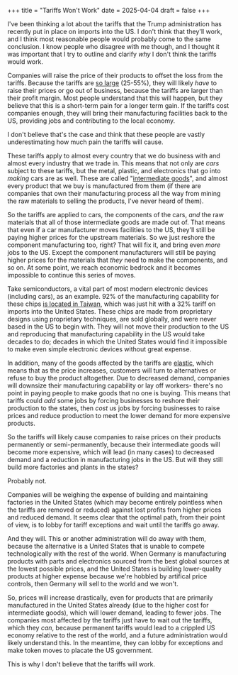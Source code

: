 +++
title = "Tariffs Won't Work"
date = 2025-04-04
draft = false
+++

I've been thinking a lot about the tariffs that the Trump administration has recently put in place
on imports into the US. I don't think that they'll work, and I think most reasonable people would
probably come to the same conclusion. I know people who disagree with me though, and I thought it
was important that I try to outline and clarify *why* I don't think the tariffs would work.

Companies will raise the price of their products to offset the loss from the tariffs. Because the 
tariffs are [so large](https://www.bbc.com/news/articles/c1jxrnl9xe2o) (25-55%), they will likely *have* 
to raise their prices or go out of business, because the tariffs are larger than their profit margin. 
Most people understand that this will happen, but they believe that this is a short-term pain for a longer 
term gain. If the tariffs cost companies enough, they will bring their manufacturing facilities back to 
the US, providing jobs and contributing to the local economy. 

I don't believe that's the case and think that these people are vastly underestimating how 
much pain the tariffs will cause.

These tariffs apply to almost every country that we do business with and almost every industry that we trade in. 
This means that not only are *cars* subject to these tariffs, but the metal, plastic, and electronics that 
go into *making* cars are as well. These are called "[intermediate goods](https://en.wikipedia.org/wiki/Intermediate_good)", 
and almost every product that we buy is manufactured from them (if there are companies that own their manufacturing process all 
the way from mining the raw materials to selling the products, I've never heard of them).

So the tariffs are applied to cars, the components of the cars, *and* the raw materials that all of those
intermediate goods are made out of. That means that even if a car manufacturer moves facilities to the US, 
they'll still be paying higher prices for the upstream materials. So we just reshore the component 
manufacturing too, right? That will fix it, and bring even *more* jobs to the US. Except the component
manufacturers will still be paying higher prices for the materials that *they* need to make the components,
and so on. At some point, we reach economic bedrock and it becomes impossible to continue this series of moves. 

Take semiconductors, a vital part of most modern electronic devices (including cars), as an example. 92%
of the manufacturing capability for these chips [is located in Taiwan](https://www.usitc.gov/publications/332/working_papers/us_exposure_to_the_taiwanese_semiconductor_industry_11-21-2023_508.pdf), which was just hit with a 32% tariff 
on imports into the United States. These chips are made from proprietary designs using proprietary techniques, 
are sold globally, and were never based in the US to begin with. They will not move their production to 
the US and reproducing that manufacturing capability in the US would take decades to do; decades in which 
the United States would find it impossible to make even simple electronic devices without great expense.

In addition, many of the goods affected by the tariffs are [elastic](https://en.wikipedia.org/wiki/Elasticity_(economics)), which means that as the price increases, 
customers will turn to alternatives or refuse to buy the product altogether. Due to decreased demand, 
companies will downsize their manufacturing capability or lay off workers- there's no point in paying 
people to make goods that no one is buying. This means that tariffs could *add* some jobs by forcing businesses 
to reshore their production to the states, then *cost* us jobs by forcing businesses to raise prices and 
reduce production to meet the lower demand for more expensive products.

So the tariffs will likely cause companies to raise prices on their products permanently or semi-permanently,
because their intermediate goods will become more expensive, which will lead (in many cases) to decreased
demand and a reduction in manufacturing jobs in the US. But will they still build more factories and plants
in the states?

Probably not.

Companies will be weighing the expense of building and maintaining factories in the United States (which
may become entirely pointless when the tariffs are removed or reduced) against lost profits from higher
prices and reduced demand. It seems clear that the optimal path, from their point of view, is to lobby 
for tariff exceptions and wait until the tariffs go away.

And they will. This or another administration will do away with them, because the alternative is a United 
States that is unable to compete technologically with the rest of the world. When Germany is manufacturing 
products with parts and electronics sourced from the best global sources at the lowest possible prices, and 
the United States is building lower-quality products at higher expense because we're hobbled by artifical 
price controls, then Germany will sell to the world and we won't.

So, prices will increase drastically, even for products that are primarily manufactured in the United States 
already (due to the higher cost for intermediate goods), which will lower demand, leading to fewer jobs. 
The companies most affected by the tariffs just have to wait out the tariffs, which they *can*, because permanent 
tariffs would lead to a crippled US economy relative to the rest of the world, and a future administration
would likely understand this. In the meantime, they can lobby for exceptions and make token moves to placate
the US government.

This is why I don't believe that the tariffs will work.
